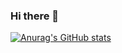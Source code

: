 ### Hi there 👋

[![Anurag's GitHub stats](https://github-readme-stats.vercel.app/api?username=sovanna&count_private=true&show_icons=true&theme=dark)](https://github.com/anuraghazra/github-readme-stats)

<!--
**sovanna/sovanna** is a ✨ _special_ ✨ repository because its `README.md` (this file) appears on your GitHub profile.

Here are some ideas to get you started:

- 🔭 I’m currently working on ...
- 🌱 I’m currently learning ...
- 👯 I’m looking to collaborate on ...
- 🤔 I’m looking for help with ...
- 💬 Ask me about ...
- 📫 How to reach me: ...
- 😄 Pronouns: ...
- ⚡ Fun fact: ...
-->
